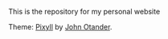 
This is the repository for my personal website

Theme: [Pixyll](https://github.com/johnotander/pixyll) by [John Otander](http://johnotander.com).
